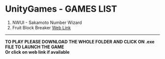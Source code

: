 # UnityGames - GAMES LIST 
<ol>
  <li> NWUI - Sakamoto Number Wizard </li>
  <li> Fruit Block Breaker <a href="https://sharemygame.com/@notaman958/block-breaker-bl!">Web Link</a> </li> 
</ol>
<hr/>
<strong>TO PLAY PLEASE DOWNLOAD THE WHOLE FOLDER AND CLICK ON .exe FILE TO LAUNCH THE GAME</strong>
</br> <b>Or click on web link if available</b>

